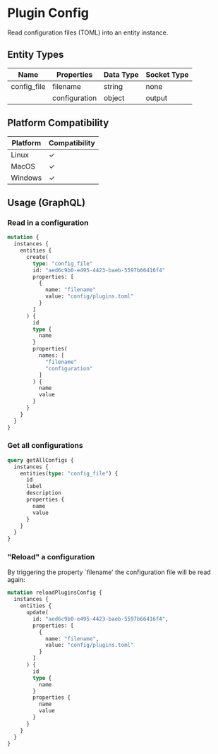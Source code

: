 # Plugin Config

Read configuration files (TOML) into an entity instance.

## Entity Types

| Name        | Properties    | Data Type | Socket Type |
|-------------|---------------|-----------|-------------|
| config_file | filename      | string    | none        |
|             | configuration | object    | output      |

## Platform Compatibility

| Platform | Compatibility |
|----------|---------------|
| Linux    | ✓             |
| MacOS    | ✓             |
| Windows  | ✓             |

## Usage (GraphQL)

### Read in a configuration

```graphql
mutation {
  instances {
    entities {
      create(
        type: "config_file"
        id: "aed6c9b0-e495-4423-baeb-5597b66416f4"
        properties: [
          {
            name: "filename"
            value: "config/plugins.toml"
          }
        ]
      ) {
        id
        type {
          name
        }
        properties(
          names: [
            "filename"
            "configuration"
          ]
        ) {
          name
          value
        }
      }
    }
  }
}
```

### Get all configurations
```graphql
query getAllConfigs {
  instances {
    entities(type: "config_file") {
      id
      label
      description
      properties {
        name
        value
      }
    }
  }
}
```

### "Reload" a configuration

By triggering the property `filename' the configuration file will be read again:

```graphql
mutation reloadPluginsConfig {
  instances {
    entities {
      update(
        id: "aed6c9b0-e495-4423-baeb-5597b66416f4",
        properties: [
          {
            name: "filename",
            value: "config/plugins.toml"
          }
        ]
      ) {
        id
        type {
          name
        }
        properties {
          name
          value
        }
      }
    }
  }
}
```
